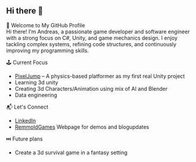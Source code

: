 ## Hi there 👋

🚀 Welcome to My GitHub Profile\
Hi there! I'm Andreas, a passionate game developer and software engineer with a strong focus on C#, Unity, and game mechanics design. I enjoy tackling complex systems, refining code structures, and continuously improving my programming skills.

🕹 Current Focus
- [PixelJump](https://github.com/Remmold/PixelJump) – A physics-based platformer as my first real Unity project
- Learning 3d unity
- Creating 3d Characters/Animation using mix of AI and Blender
- Data engineering

📬 Let's Connect
- [LinkedIn](https://www.linkedin.com/in/andreas-johansson-24b081320/)
- [RemmoldGames](https://remmold.github.io/remmold-games/index.html) Webpage for demos and blogupdates

⏭️ Future plans
- Create a 3d survival game in a fantasy setting

